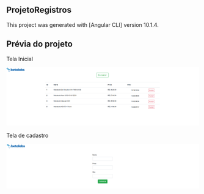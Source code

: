 ## ProjetoRegistros

This project was generated with [Angular CLI] version 10.1.4.

## Prévia do projeto

Tela Inicial

![](./src/assets/betalabs-teste-home.png)

Tela de cadastro

![](./src/assets/betalabs-teste-cadastrar.png)
